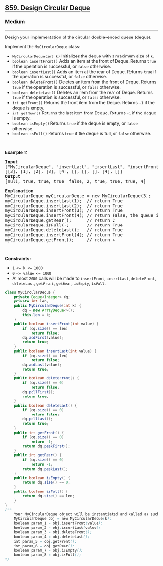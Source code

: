 <h2><a href="https://leetcode.com/problems/design-circular-deque">859. Design Circular Deque</a></h2><h3>Medium</h3><hr><p>Design your implementation of the circular double-ended queue (deque).</p>

<p>Implement the <code>MyCircularDeque</code> class:</p>

<ul>
	<li><code>MyCircularDeque(int k)</code> Initializes the deque with a maximum size of <code>k</code>.</li>
	<li><code>boolean insertFront()</code> Adds an item at the front of Deque. Returns <code>true</code> if the operation is successful, or <code>false</code> otherwise.</li>
	<li><code>boolean insertLast()</code> Adds an item at the rear of Deque. Returns <code>true</code> if the operation is successful, or <code>false</code> otherwise.</li>
	<li><code>boolean deleteFront()</code> Deletes an item from the front of Deque. Returns <code>true</code> if the operation is successful, or <code>false</code> otherwise.</li>
	<li><code>boolean deleteLast()</code> Deletes an item from the rear of Deque. Returns <code>true</code> if the operation is successful, or <code>false</code> otherwise.</li>
	<li><code>int getFront()</code> Returns the front item from the Deque. Returns <code>-1</code> if the deque is empty.</li>
	<li><code>int getRear()</code> Returns the last item from Deque. Returns <code>-1</code> if the deque is empty.</li>
	<li><code>boolean isEmpty()</code> Returns <code>true</code> if the deque is empty, or <code>false</code> otherwise.</li>
	<li><code>boolean isFull()</code> Returns <code>true</code> if the deque is full, or <code>false</code> otherwise.</li>
</ul>

<p>&nbsp;</p>
<p><strong class="example">Example 1:</strong></p>

<pre>
<strong>Input</strong>
[&quot;MyCircularDeque&quot;, &quot;insertLast&quot;, &quot;insertLast&quot;, &quot;insertFront&quot;, &quot;insertFront&quot;, &quot;getRear&quot;, &quot;isFull&quot;, &quot;deleteLast&quot;, &quot;insertFront&quot;, &quot;getFront&quot;]
[[3], [1], [2], [3], [4], [], [], [], [4], []]
<strong>Output</strong>
[null, true, true, true, false, 2, true, true, true, 4]

<strong>Explanation</strong>
MyCircularDeque myCircularDeque = new MyCircularDeque(3);
myCircularDeque.insertLast(1);  // return True
myCircularDeque.insertLast(2);  // return True
myCircularDeque.insertFront(3); // return True
myCircularDeque.insertFront(4); // return False, the queue is full.
myCircularDeque.getRear();      // return 2
myCircularDeque.isFull();       // return True
myCircularDeque.deleteLast();   // return True
myCircularDeque.insertFront(4); // return True
myCircularDeque.getFront();     // return 4
</pre>

<p>&nbsp;</p>
<p><strong>Constraints:</strong></p>

<ul>
	<li><code>1 &lt;= k &lt;= 1000</code></li>
	<li><code>0 &lt;= value &lt;= 1000</code></li>
	<li>At most <code>2000</code> calls will be made to <code>insertFront</code>, <code>insertLast</code>, <code>deleteFront</code>, <code>deleteLast</code>, <code>getFront</code>, <code>getRear</code>, <code>isEmpty</code>, <code>isFull</code>.</li>
</ul>

```java
class MyCircularDeque {
    private Deque<Integer> dq;
    private int len;
    public MyCircularDeque(int k) {
        dq = new ArrayDeque<>();
        this.len = k;
    }
    public boolean insertFront(int value) {
        if (dq.size() == len)
            return false;
        dq.addFirst(value);
        return true;
    }
    public boolean insertLast(int value) {
        if (dq.size() == len)
            return false;
        dq.addLast(value);
        return true;
    }
    public boolean deleteFront() {
        if (dq.size() == 0)
            return false;
        dq.pollFirst();
        return true;
    }
    public boolean deleteLast() {
        if (dq.size() == 0)
            return false;
        dq.pollLast();
        return true;
    }
    public int getFront() {
        if (dq.size() == 0)
            return -1;
        return dq.peekFirst();
    }
    public int getRear() {
        if (dq.size() == 0)
            return -1;
        return dq.peekLast();
    }
    public boolean isEmpty() {
        return dq.size() == 0;
    }
    public boolean isFull() {
        return dq.size() == len;
    }
}
/**
    Your MyCircularDeque object will be instantiated and called as such:
    MyCircularDeque obj = new MyCircularDeque(k);
    boolean param_1 = obj.insertFront(value);
    boolean param_2 = obj.insertLast(value);
    boolean param_3 = obj.deleteFront();
    boolean param_4 = obj.deleteLast();
    int param_5 = obj.getFront();
    int param_6 = obj.getRear();
    boolean param_7 = obj.isEmpty();
    boolean param_8 = obj.isFull();
*/
```

